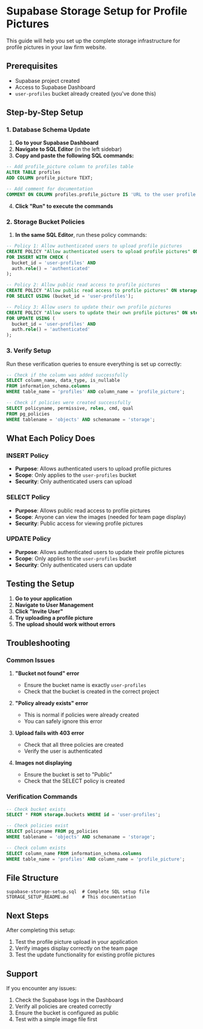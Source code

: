 # Supabase Storage Setup for Profile Pictures

This guide will help you set up the complete storage infrastructure for profile pictures in your law firm website.

## Prerequisites

- Supabase project created
- Access to Supabase Dashboard
- `user-profiles` bucket already created (you've done this)

## Step-by-Step Setup

### 1. Database Schema Update

1. **Go to your Supabase Dashboard**
2. **Navigate to SQL Editor** (in the left sidebar)
3. **Copy and paste the following SQL commands:**

```sql
-- Add profile_picture column to profiles table
ALTER TABLE profiles 
ADD COLUMN profile_picture TEXT;

-- Add comment for documentation
COMMENT ON COLUMN profiles.profile_picture IS 'URL to the user profile picture stored in Supabase Storage';
```

4. **Click "Run" to execute the commands**

### 2. Storage Bucket Policies

1. **In the same SQL Editor**, run these policy commands:

```sql
-- Policy 1: Allow authenticated users to upload profile pictures
CREATE POLICY "Allow authenticated users to upload profile pictures" ON storage.objects
FOR INSERT WITH CHECK (
  bucket_id = 'user-profiles' AND
  auth.role() = 'authenticated'
);

-- Policy 2: Allow public read access to profile pictures
CREATE POLICY "Allow public read access to profile pictures" ON storage.objects
FOR SELECT USING (bucket_id = 'user-profiles');

-- Policy 3: Allow users to update their own profile pictures
CREATE POLICY "Allow users to update their own profile pictures" ON storage.objects
FOR UPDATE USING (
  bucket_id = 'user-profiles' AND
  auth.role() = 'authenticated'
);
```

### 3. Verify Setup

Run these verification queries to ensure everything is set up correctly:

```sql
-- Check if the column was added successfully
SELECT column_name, data_type, is_nullable 
FROM information_schema.columns 
WHERE table_name = 'profiles' AND column_name = 'profile_picture';

-- Check if policies were created successfully
SELECT policyname, permissive, roles, cmd, qual 
FROM pg_policies 
WHERE tablename = 'objects' AND schemaname = 'storage';
```

## What Each Policy Does

### INSERT Policy
- **Purpose**: Allows authenticated users to upload profile pictures
- **Scope**: Only applies to the `user-profiles` bucket
- **Security**: Only authenticated users can upload

### SELECT Policy
- **Purpose**: Allows public read access to profile pictures
- **Scope**: Anyone can view the images (needed for team page display)
- **Security**: Public access for viewing profile pictures

### UPDATE Policy
- **Purpose**: Allows authenticated users to update their profile pictures
- **Scope**: Only applies to the `user-profiles` bucket
- **Security**: Only authenticated users can update

## Testing the Setup

1. **Go to your application**
2. **Navigate to User Management**
3. **Click "Invite User"**
4. **Try uploading a profile picture**
5. **The upload should work without errors**

## Troubleshooting

### Common Issues

1. **"Bucket not found" error**
   - Ensure the bucket name is exactly `user-profiles`
   - Check that the bucket is created in the correct project

2. **"Policy already exists" error**
   - This is normal if policies were already created
   - You can safely ignore this error

3. **Upload fails with 403 error**
   - Check that all three policies are created
   - Verify the user is authenticated

4. **Images not displaying**
   - Ensure the bucket is set to "Public"
   - Check that the SELECT policy is created

### Verification Commands

```sql
-- Check bucket exists
SELECT * FROM storage.buckets WHERE id = 'user-profiles';

-- Check policies exist
SELECT policyname FROM pg_policies 
WHERE tablename = 'objects' AND schemaname = 'storage';

-- Check column exists
SELECT column_name FROM information_schema.columns 
WHERE table_name = 'profiles' AND column_name = 'profile_picture';
```

## File Structure

```
supabase-storage-setup.sql  # Complete SQL setup file
STORAGE_SETUP_README.md     # This documentation
```

## Next Steps

After completing this setup:

1. Test the profile picture upload in your application
2. Verify images display correctly on the team page
3. Test the update functionality for existing profile pictures

## Support

If you encounter any issues:

1. Check the Supabase logs in the Dashboard
2. Verify all policies are created correctly
3. Ensure the bucket is configured as public
4. Test with a simple image file first 